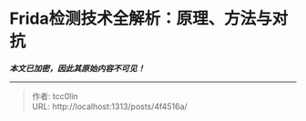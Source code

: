 # Frida检测技术全解析：原理、方法与对抗

_**本文已加密，因此其原始内容不可见！**_

---

> 作者: tcc0lin  
> URL: http://localhost:1313/posts/4f4516a/  


